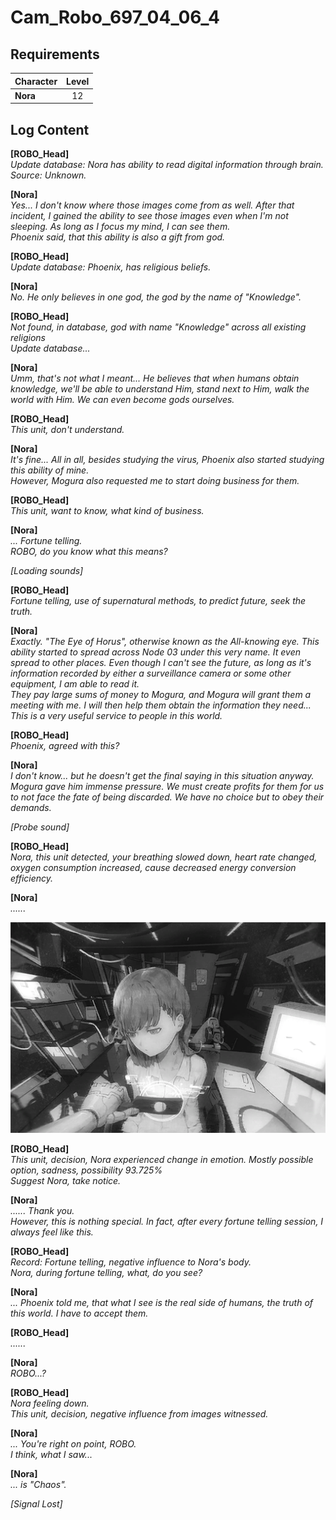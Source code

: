 # Cam_Robo_697_04_06_4
## Requirements
|Character|Level|
|---------|:---:|
|**Nora** | 12  |

## Log Content
**[ROBO_Head]**<br>
*Update database: Nora has ability to read digital information through brain.<br>
Source: Unknown.*

**[Nora]**<br>
*Yes... I don't know where those images come from as well. After that incident, I gained the ability to see those images even when I'm not sleeping. As long as I focus my mind, I can see them.<br>
Phoenix said, that this ability is also a gift from god.*

**[ROBO_Head]**<br>
*Update database: Phoenix, has religious beliefs.*

**[Nora]**<br>
*No. He only believes in one god, the god by the name of "Knowledge".*

**[ROBO_Head]**<br>
*Not found, in database,  god with name "Knowledge" across all existing religions<br>
Update database...*

**[Nora]**<br>
*Umm, that's not what I meant... He believes that when humans obtain knowledge, we'll be able to understand Him, stand next to Him, walk the world with Him. We can even become gods ourselves.*

**[ROBO_Head]**<br>
*This unit, don't understand.*

**[Nora]**<br>
*It's fine... All in all, besides studying the virus, Phoenix also started studying this ability of mine.<br>
However, Mogura also requested me to start doing business for them.*

**[ROBO_Head]**<br>
*This unit, want to know, what kind of business.*

**[Nora]**<br>
*... Fortune telling.<br>
ROBO, do you know what this means?*

*\[Loading sounds\]*

**[ROBO_Head]**<br>
*Fortune telling, use of supernatural methods, to predict future, seek the truth.*

**[Nora]**<br>
*Exactly. "The Eye of Horus", otherwise known as the All\-knowing eye. This ability started to spread across Node 03 under this very name. It even spread to other places. Even though I can't see the future, as long as it's information recorded by either a surveillance camera or some other equipment, I am able to read it.<br>
They pay large sums of money to Mogura, and Mogura will grant them a meeting with me. I will then help them obtain the information they need... This is a very useful service to people in this world.*

**[ROBO_Head]**<br>
*Phoenix, agreed with this?*

**[Nora]**<br>
*I don't know... but he doesn't get the final saying in this situation anyway. Mogura gave him immense pressure. We must create profits for them for us to not face the fate of being discarded. We have no choice but to obey their demands.*

*\[Probe sound\]*

**[ROBO_Head]**<br>
*Nora, this unit detected, your breathing slowed down, heart rate changed, oxygen consumption increased, cause decreased energy conversion efficiency.*

**[Nora]**<br>
*......*

![noos2001.png](./attachments/noos2001.png)

**[ROBO_Head]**<br>
*This unit, decision, Nora experienced change in emotion. Mostly possible option, sadness, possibility 93.725%<br>
Suggest Nora, take notice.*

**[Nora]**<br>
*...... Thank you.<br>
However, this is nothing special. In fact, after every fortune telling session, I always feel like this.*

**[ROBO_Head]**<br>
*Record: Fortune telling, negative influence to Nora's body.<br>
Nora, during fortune telling, what, do you see?*

**[Nora]**<br>
*... Phoenix told me, that what I see is the real side of humans, the truth of this world. I have to accept them.*

**[ROBO_Head]**<br>
*......*

**[Nora]**<br>
*ROBO...?*

**[ROBO_Head]**<br>
*Nora feeling down.<br>
This unit, decision, negative influence from images witnessed.*

**[Nora]**<br>
*... You're right on point, ROBO.<br>
I think, what I saw...*

**[Nora]**<br>
*... is "Chaos".*

*[Signal Lost]*

